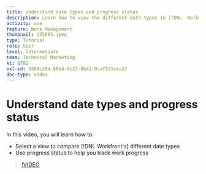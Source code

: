 ```yaml
---
title: Understand date types and progress status
description: Learn how to view the different date types in [!DNL  Workfront] and use progress status to help you track work progress.
activity: use
feature: Work Management
thumbnail: 335095.jpeg
type: Tutorial
role: User
level: Intermediate
team: Technical Marketing
kt: 8782
exl-id: 5504c294-80d4-4c37-8b41-9caf521cea27
doc-type: video
---
```

# Understand date types and progress status

In this video, you will learn how to:

* Select a view to compare [!DNL Workfront's] different date types
* Use progress status to help you track work progress

>[!VIDEO](https://video.tv.adobe.com/v/335095/?quality=12&learn=on)

<!---
Task progress status overview
Definitions for the project, task, and issue dates within Workfront
Project timelines
--->
